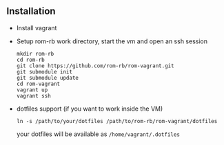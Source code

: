 ## Installation

- Install vagrant

- Setup rom-rb work directory, start the vm and open an ssh session

  ```
  mkdir rom-rb
  cd rom-rb
  git clone https://github.com/rom-rb/rom-vagrant.git
  git submodule init
  git submodule update
  cd rom-vagrant
  vagrant up
  vagrant ssh
  ```

- dotfiles support (if you want to work inside the VM)

  ```
  ln -s /path/to/your/dotfiles /path/to/rom-rb/rom-vagrant/dotfiles
  ```

  your dotfiles will be available as `/home/vagrant/.dotfiles`
